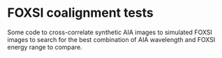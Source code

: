 # FOXSI coalignment tests

Some code to cross-correlate synthetic AIA images to simulated FOXSI images to search for the best combination of AIA wavelength and FOXSI energy range to compare. 